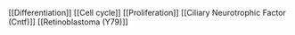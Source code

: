 [[Differentiation]]
[[Cell cycle]]
[[Proliferation]]
[[Ciliary Neurotrophic Factor (Cntf)]]
[[Retinoblastoma (Y79)]]
